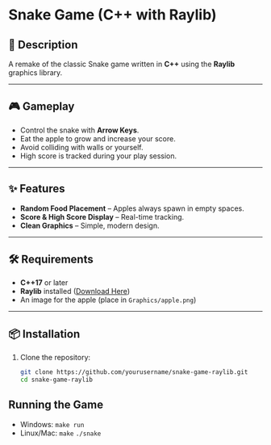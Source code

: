 # Snake Game (C++ with Raylib)

## 📜 Description
A remake of the classic Snake game written in **C++** using the **Raylib** graphics library.  

---

## 🎮 Gameplay
- Control the snake with **Arrow Keys**.
- Eat the apple to grow and increase your score.
- Avoid colliding with walls or yourself.
- High score is tracked during your play session.

---

## ✨ Features
- **Random Food Placement** – Apples always spawn in empty spaces.
- **Score & High Score Display** – Real-time tracking.
- **Clean Graphics** – Simple, modern design.

---

## 🛠 Requirements
- **C++17** or later
- **Raylib** installed ([Download Here](https://www.raylib.com/))
- An image for the apple (place in `Graphics/apple.png`)

---

## 📦 Installation
1. Clone the repository:
   ```bash
   git clone https://github.com/yourusername/snake-game-raylib.git
   cd snake-game-raylib

## Running the Game

- Windows: `make run`
- Linux/Mac: `make` `./snake`
